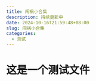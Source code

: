 ```yaml
---
title: 闯祸小合集
description: 持续更新中
date: 2024-10-16T21:59:48+08:00
slug: 闯祸小合集
categories:
  - 测试
---
```

# 这是一个测试文件